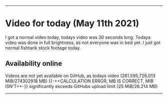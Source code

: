 
***

# Video for today (May 11th 2021)

I got a normal video today, todays video was 30 seconds long. Todays video was done in full brightness, as not everyone was in bed yet. I just got normal fishtank stock footage today.

## Availability online

Videos are not yet available on GitHub, as todays video (261.595,726,013 MiB/274302918 MB) {{-++CALCULATION ERROR, MB IS CORRECT, MIB ISN'T++-}} significantly exceeds GitHubs upload limit (25 MiB/26.214 MB)

***

